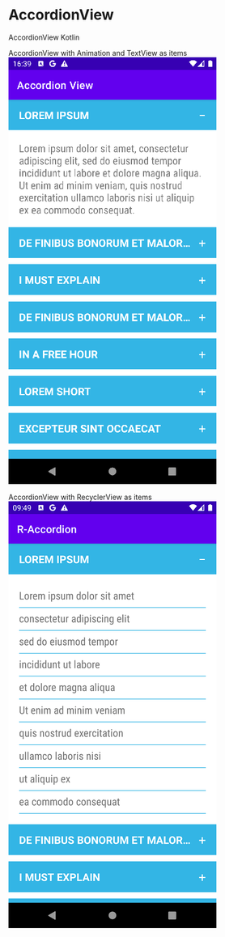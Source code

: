 # AccordionView
AccordionView Kotlin

AccordionView with Animation and TextView as items
![AccordionView with Animation: screenshot](https://github.com/AntonioVitiello/AccordionView/blob/master/art/AccordionViewA.png)

AccordionView with RecyclerView as items
![AccordionView with RecyclerView: screenshot](https://github.com/AntonioVitiello/AccordionView/blob/master/art/AccordionViewR.png)
